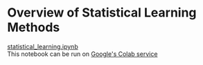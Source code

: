 # Overview of Statistical Learning Methods
[statistical_learning.ipynb](statistical_learning.ipynb) <br>
This notebook can be run on [Google's Colab service](https://colab.research.google.com/)
